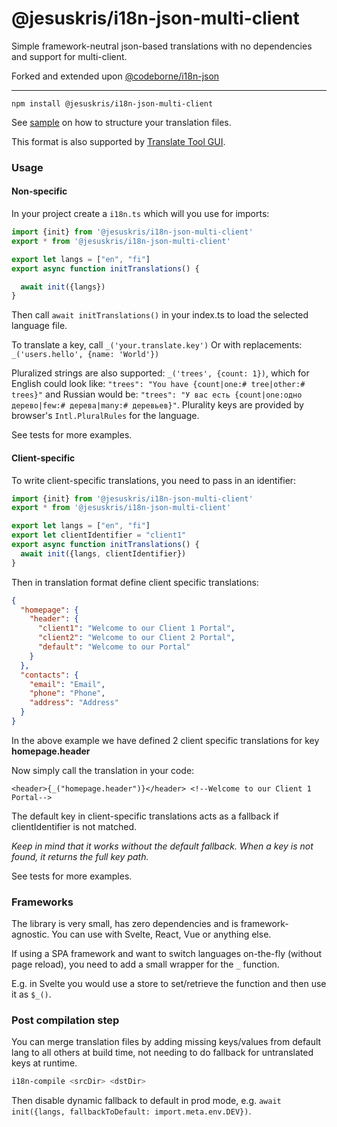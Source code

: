 # @jesuskris/i18n-json-multi-client

Simple framework-neutral json-based translations with no dependencies and support for multi-client.

Forked and extended upon [@codeborne/i18n-json](https://github.com/codeborne/i18n-json/tree/main)

---

```
npm install @jesuskris/i18n-json-multi-client
```

See [sample](sample) on how to structure your translation files.

This format is also supported by [Translate Tool GUI](https://github.com/codeborne/translate-tool).

### Usage

#### Non-specific

In your project create a `i18n.ts` which will you use for imports:

```ts
import {init} from '@jesuskris/i18n-json-multi-client'
export * from '@jesuskris/i18n-json-multi-client'

export let langs = ["en", "fi"]
export async function initTranslations() {

  await init({langs})
}
```

Then call `await initTranslations()` in your index.ts to load the selected language file.

To translate a key, call `_('your.translate.key')`
Or with replacements: `_('users.hello', {name: 'World'})`

Pluralized strings are also supported: `_('trees', {count: 1})`, which for English could look like:
`"trees": "You have {count|one:# tree|other:# trees}"` and Russian would be:
`"trees": "У вас есть {count|one:одно дерево|few:# дерева|many:# деревьев}"`.
Plurality keys are provided by browser's `Intl.PluralRules` for the language.

See tests for more examples.

#### Client-specific

To write client-specific translations, you need to pass in an identifier:

```ts
import {init} from '@jesuskris/i18n-json-multi-client'
export * from '@jesuskris/i18n-json-multi-client'

export let langs = ["en", "fi"]
export let clientIdentifier = "client1"
export async function initTranslations() {
  await init({langs, clientIdentifier})
}
```
Then in translation format define client specific translations:
```json
{
  "homepage": {
    "header": {
      "client1": "Welcome to our Client 1 Portal",
      "client2": "Welcome to our Client 2 Portal",
      "default": "Welcome to our Portal"
    }
  },
  "contacts": {
    "email": "Email",
    "phone": "Phone",
    "address": "Address"
  }
}
```

In the above example we have defined 2 client specific translations for key **homepage.header**

Now simply call the translation in your code:
```sveltehtml
<header>{_("homepage.header")}</header> <!--Welcome to our Client 1 Portal-->
```
The default key in client-specific translations acts as a fallback if clientIdentifier is not matched.

*Keep in mind that it works without the default fallback. When a key is not found, it returns the full key path.*

See tests for more examples.

### Frameworks

The library is very small, has zero dependencies and is framework-agnostic. You can use with Svelte, React, Vue or anything else.

If using a SPA framework and want to switch languages on-the-fly (without page reload), you need to add a
small wrapper for the `_` function.

E.g. in Svelte you would use a store to set/retrieve the function and then use it as `$_()`.


### Post compilation step
You can merge translation files by adding missing keys/values from default lang to all others at build time, not needing to do fallback for untranslated keys at runtime.

```bash
i18n-compile <srcDir> <dstDir>
```

Then disable dynamic fallback to default in prod mode, e.g. `await init({langs, fallbackToDefault: import.meta.env.DEV})`.
